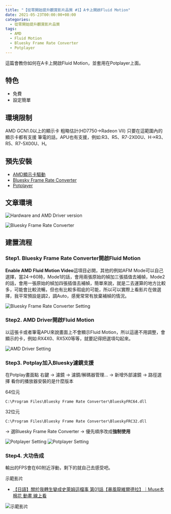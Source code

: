 ```yaml
---
title: "【從零開始提升觀賞影片品質 #1】A卡上開啟Fluid Motion"
date: 2021-05-23T00:00:00+08:00
categories:
  - 從零開始提升觀賞影片品質
tags:
  - AMD
  - Fluid Motion
  - Bluesky Frame Rate Converter
  - Potplayer
---
```


這篇會教你如何在A卡上開啟Fluid Motion，並套用在Potplayer上面。

## 特色

* 免費
* 設定簡單

## 環境限制

AMD GCN1.0以上的顯示卡 粗略估計(HD7750->Radeon VII) 
只要在這範圍內的顯示卡都有支援
筆電的話，APU也有支援，例如:R3、R5、R7-2X00U、H->R3、R5、R7-5X00U、H。

## 預先安裝

* [AMD顯示卡驅動](https://www.amd.com/zh-hant/support)
* [Bluesky Frame Rate Converter](https://bluesky-soft.com/en/BlueskyFRC.html)
* [Potplayer](https://potplayer.daum.net/)

## 文章環境

![Hardware and AMD Driver version](/assets/images/post/2021-05-23-Enable-Fluid-motion-with-your-AMD-Card/1.jpg "Hardware and AMD Driver version")

![Bluesky Frame Rate Converter](/assets/images/post/2021-05-23-Enable-Fluid-motion-with-your-AMD-Card/2.jpg "Bluesky Frame Rate Converter")

## 建置流程

### Step1. Bluesky Frame Rate Converter開啟Fluid Motion

**Enable AMD Fluid Motion Video**這項目必開，其他的例如AFM Mode可以自己選擇，當24->60時，Mode1的話，會用兩張原始的幀加三張插值去補幀，Mode2的話，會用一張原始的幀加四張插值去補幀，簡單來說，就是二去運算的地方比較多，可能會比較流暢，但也有比較多瑕疵的可能，所以可以實際上看影片在做選擇，我平常預設是調2，調Auto，感覺常常有放棄補幀的情況。

![Bluesky Frame Rate Converter Setting](/assets/images/post/2021-05-23-Enable-Fluid-motion-with-your-AMD-Card/3.jpg "Bluesky Frame Rate Converter Setting")

### Step2. AMD Driver開啟Fluid Motion

以這張卡或者筆電APU來說畫面上不會顯示Fluid Motion，所以這邊不用調整，會顯示的卡，例如:RX4X0、RX5X0等等，就要記得把選項勾起來。

![AMD Driver Setting](/assets/images/post/2021-05-23-Enable-Fluid-motion-with-your-AMD-Card/4.jpg "AMD Driver Setting")

### Step3. Potplay加入Bluesky濾鏡支援

在Potplay畫面點
右鍵 -> 濾鏡 -> 濾鏡/解碼器管理... -> 新增外部濾鏡 -> 路徑選擇
看你的播放器安裝的是什麼版本

64位元
```
C:\Program Files\Bluesky Frame Rate Converter\BlueskyFRC64.dll
```
32位元
```
C:\Program Files\Bluesky Frame Rate Converter\BlueskyFRC32.dll
```
-> 選Bluesky Frame Rate Converter -> 優先順序改成**強制使用**

![Potplayer Setting](/assets/images/post/2021-05-23-Enable-Fluid-motion-with-your-AMD-Card/5.jpg "Potplayer Setting")
![Potplayer Setting](/assets/images/post/2021-05-23-Enable-Fluid-motion-with-your-AMD-Card/6.jpg "Potplayer Setting")


### Step4. 大功告成

輸出的FPS會在60附近浮動，剩下的就自己去感受吧。

示範影片
* [【日語】關於我轉生變成史萊姆這檔事 第01話【暴風龍維爾德拉】｜Muse木棉花 動畫 線上看](https://www.youtube.com/watch?v=gv8fwwHwqJQ&ab_channel=Muse%E6%9C%A8%E6%A3%89%E8%8A%B1-TW)

![示範影片](/assets/images/post/2021-05-23-Enable-Fluid-motion-with-your-AMD-Card/7.jpg "示範影片")
